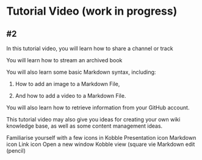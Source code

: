 # Tutorial  Video (work in progress)
## #2

In this tutorial video, you will learn how to share a channel or track

You will learn how to stream an archived book

You will also learn some basic Markdown syntax, including:

1. How to add an image to a Markdown File,

2. And how to add a video to a Markdown File.  

You will also learn how to retrieve information from your GitHub account.

This tutorial video may also give you ideas for creating your own wiki knowledge base, as well as some content management ideas.

Familiarise yourself with a few icons in Kobble
Presentation icon
Markdown icon
Link icon
Open a new window
Kobble view (square vie
Markdown edit (pencil)